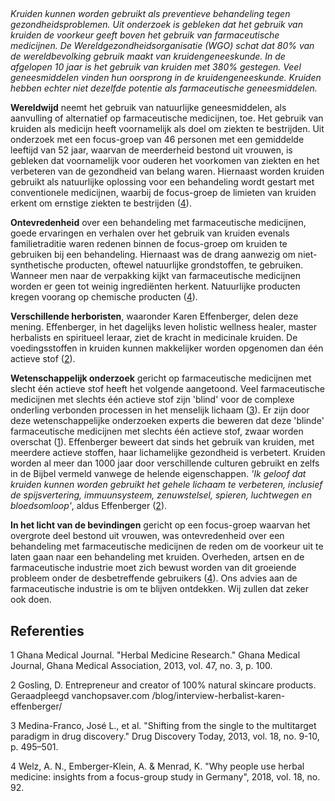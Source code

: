 ## 

_Kruiden kunnen worden gebruikt als preventieve behandeling tegen gezondheidsproblemen. Uit onderzoek is gebleken dat het gebruik van kruiden de voorkeur geeft boven het gebruik van farmaceutische medicijnen. De Wereldgezondheidsorganisatie (WGO) schat dat 80% van de wereldbevolking gebruik maakt van kruidengeneeskunde. In de afgelopen 10 jaar is het gebruik van kruiden met 380% gestegen. Veel geneesmiddelen vinden hun oorsprong in de kruidengeneeskunde. Kruiden hebben echter niet dezelfde potentie als farmaceutische geneesmiddelen._ 

**Wereldwijd** neemt het gebruik van natuurlijke geneesmiddelen, als aanvulling of alternatief op farmaceutische medicijnen, toe. Het gebruik van kruiden als medicijn heeft voornamelijk als doel om ziekten te bestrijden. Uit onderzoek met een focus-groep van 46 personen met een gemiddelde leeftijd van 52 jaar, waarvan de meerderheid bestond uit vrouwen, is gebleken dat voornamelijk voor ouderen het voorkomen van ziekten en het verbeteren van de gezondheid van belang waren. Hiernaast worden kruiden gebruikt als natuurlijke oplossing voor een behandeling wordt gestart met conventionele medicijnen, waarbij de focus-groep de limieten van kruiden erkent om ernstige ziekten te bestrijden ([4](https://bmccomplementalternmed.biomedcentral.com/articles/10.1186/s12906-018-2160-6)).

**Ontevredenheid** over een behandeling met farmaceutische medicijnen, goede ervaringen en verhalen over het gebruik van kruiden evenals familietraditie waren redenen binnen de focus-groep om kruiden te gebruiken bij een behandeling. Hiernaast was de drang aanwezig om niet-synthetische producten, oftewel natuurlijke grondstoffen, te gebruiken. Wanneer men naar de verpakking kijkt van farmaceutische medicijnen worden er geen tot weinig ingrediënten herkent. Natuurlijke producten kregen voorang op chemische producten ([4](https://bmccomplementalternmed.biomedcentral.com/articles/10.1186/s12906-018-2160-6)).

**Verschillende herboristen**, waaronder Karen Effenberger, delen deze mening. Effenberger, in het dagelijks leven holistic wellness healer, master herbalists en spiritueel leraar, ziet de kracht in medicinale kruiden. De voedingsstoffen in kruiden kunnen makkelijker worden opgenomen dan één actieve stof ([2](https://www.chopsaver.com/blog/interview-herbalist-karen-effenberger/)).

**Wetenschappelijk onderzoek** gericht op farmaceutische medicijnen met slecht één actieve stof heeft het volgende aangetoond. Veel farmaceutische medicijnen met slechts één actieve stof zijn 'blind' voor de complexe onderling verbonden processen in het menselijk lichaam ([3](https://www.ncbi.nlm.nih.gov/pmc/articles/PMC3642214/)). Er zijn door deze wetenschappelijke onderzoeken experts die beweren dat deze 'blinde' farmaceutische medicijnen met slechts één actieve stof, zwaar worden overschat ([1](https://www.ncbi.nlm.nih.gov/pmc/articles/PMC3875280/.)). Effenberger beweert dat sinds het gebruik van kruiden, met meerdere actieve stoffen, haar lichamelijke gezondheid is verbetert. Kruiden worden al meer dan 1000 jaar door verschillende culturen gebruikt en zelfs in de Bijbel vermeld vanwege de helende eigenschappen. _'Ik geloof dat kruiden kunnen worden gebruikt het gehele lichaam te verbeteren, inclusief de spijsvertering, immuunsysteem, zenuwstelsel, spieren, luchtwegen en bloedsomloop'_, aldus Effenberger ([2](https://www.chopsaver.com/blog/interview-herbalist-karen-effenberger/)). 

**In het licht van de bevindingen** gericht op een focus-groep waarvan het overgrote deel bestond uit vrouwen, was ontevredenheid over een behandeling met farmaceutische medicijnen de reden om de voorkeur uit te laten gaan naar een behandeling met kruiden. Overheden, artsen en de farmaceutische industrie moet zich bewust worden van dit groeiende probleem onder de desbetreffende gebruikers ([4](https://bmccomplementalternmed.biomedcentral.com/articles/10.1186/s12906-018-2160-6)). Ons advies aan de farmaceutische industrie is om te blijven ontdekken. Wij zullen dat zeker ook doen.



## Referenties 

1 Ghana Medical Journal. "Herbal Medicine Research." Ghana Medical Journal, Ghana Medical Association, 2013, vol. 47, no. 3, p. 100.

2 Gosling, D. Entrepreneur and creator of 100% natural skincare products. Geraadpleegd vanchopsaver.com /blog/interview-herbalist-karen-effenberger/

3 Medina-Franco, José L., et al. "Shifting from the single to the multitarget paradigm in drug discovery." Drug Discovery Today, 2013, vol. 18, no. 9-10, p. 495–501. 

4 Welz, A. N., Emberger-Klein, A. & Menrad, K. "Why people use herbal medicine: insights from a focus-group study in Germany", 2018, vol. 18, no. 92.

